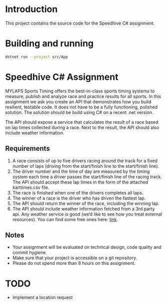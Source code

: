# Introduction
This project contains the source code for the Speedhive C# assignment.

# Building and running
```bash
dotnet run --project src/App
```

# Speedhive C# Assignment 
MYLAPS Sports Timing offers the best-in-class sports timing systems to measure, publish and analyze race and practice results for all sports. In this assignment we ask you create an API that demonstrates how you build resilient, testable code. It does not have to be a fully functioning, polished solution. 
The solution should be build using C# on a recent .net version.

The API should expose a service that calculates the result of a race based on lap times collected during a race. Next to the result, the API should also include weather information.

## Requirements
1.	A race consists of up to five drivers racing around the track for a fixed number of laps (driving from the start/finish line to the start/finish line). 
2.	The driver number and the time of day are measured by the timing system each time a driver passes the start/finish line of the racing track. The API should accept these lap times in the form of the attached karttimes.csv file. 
3.	The race is finished when one of the drivers completes all laps. 
4.	The winner of a race is the driver who has driven the fastest lap. 
5.	The API should return the winner of the race, including the winning lap.
6.	The API should include weather information fetched from a 3rd party api. Any weather service is good (we’d like to see how you treat external resources). You can find some free ones here: [link](https://rapidapi.com/blog/access-global-weather-data-with-these-weather-apis/).

## Notes
*	Your assignment will be evaluated on technical design, code quality and commit hygiene.
*	Make sure that your project is accessible on a git repository.
*	Please do not spend more than 8 hours on this assignment.

# TODO
* Implement a location request